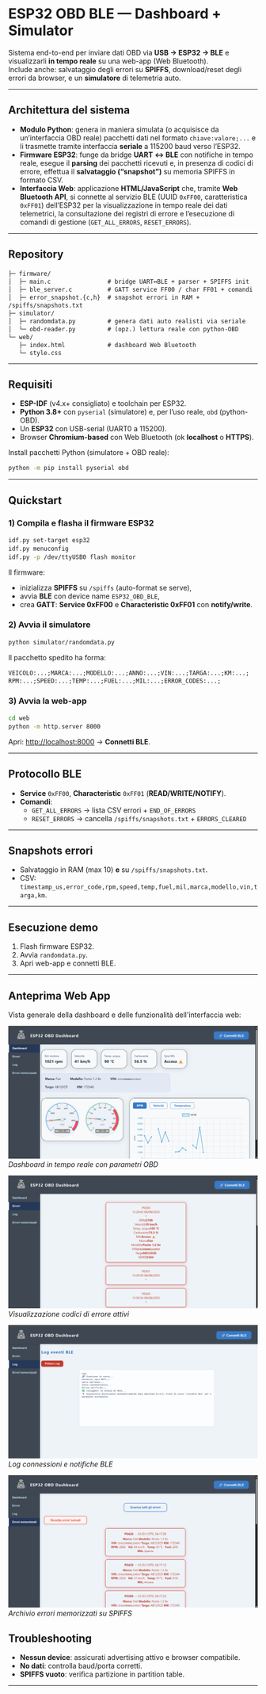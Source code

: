 # ESP32 OBD BLE — Dashboard + Simulator

Sistema end-to-end per inviare dati OBD via **USB → ESP32 → BLE** e visualizzarli **in tempo reale** su una web-app (Web Bluetooth).  
Include anche: salvataggio degli errori su **SPIFFS**, download/reset degli errori da browser, e un **simulatore** di telemetria auto.

---

## Architettura del sistema

- **Modulo Python**: genera in maniera simulata (o acquisisce da un’interfaccia OBD reale) pacchetti dati nel formato `chiave:valore;...` e li trasmette tramite interfaccia **seriale** a 115200 baud verso l’ESP32.  
- **Firmware ESP32**: funge da bridge **UART ↔ BLE** con notifiche in tempo reale, esegue il **parsing** dei pacchetti ricevuti e, in presenza di codici di errore, effettua il **salvataggio (“snapshot”)** su memoria SPIFFS in formato CSV.  
- **Interfaccia Web**: applicazione **HTML/JavaScript** che, tramite **Web Bluetooth API**, si connette al servizio BLE (UUID `0xFF00`, caratteristica `0xFF01`) dell’ESP32 per la visualizzazione in tempo reale dei dati telemetrici, la consultazione dei registri di errore e l’esecuzione di comandi di gestione (`GET_ALL_ERRORS`, `RESET_ERRORS`).
---

## Repository

```
├─ firmware/
│  ├─ main.c                # bridge UART↔BLE + parser + SPIFFS init
│  ├─ ble_server.c          # GATT service FF00 / char FF01 + comandi
│  ├─ error_snapshot.{c,h}  # snapshot errori in RAM + /spiffs/snapshots.txt
├─ simulator/
│  ├─ randomdata.py         # genera dati auto realisti via seriale
│  └─ obd-reader.py         # (opz.) lettura reale con python-OBD
└─ web/
   ├─ index.html            # dashboard Web Bluetooth
   └─ style.css
```

---

## Requisiti

- **ESP-IDF** (v4.x+ consigliato) e toolchain per ESP32.
- **Python 3.8+** con `pyserial` (simulatore) e, per l’uso reale, `obd` (python-OBD).
- Un **ESP32** con USB-serial (UART0 a 115200).
- Browser **Chromium-based** con Web Bluetooth (ok **localhost** o **HTTPS**).

Install pacchetti Python (simulatore + OBD reale):

```bash
python -m pip install pyserial obd
```

---

## Quickstart

### 1) Compila e flasha il firmware ESP32

```bash
idf.py set-target esp32
idf.py menuconfig
idf.py -p /dev/ttyUSB0 flash monitor
```

Il firmware:
- inizializza **SPIFFS** su `/spiffs` (auto-format se serve),  
- avvia **BLE** con device name `ESP32_OBD_BLE`,  
- crea **GATT**: **Service 0xFF00** e **Characteristic 0xFF01** con **notify/write**.

### 2) Avvia il **simulatore**

```bash
python simulator/randomdata.py
```

Il pacchetto spedito ha forma:

```
VEICOLO:...;MARCA:...;MODELLO:...;ANNO:...;VIN:...;TARGA:...;KM:...;
RPM:...;SPEED:...;TEMP:...;FUEL:...;MIL:...;ERROR_CODES:...;
```

### 3) Avvia la **web-app**

```bash
cd web
python -m http.server 8000
```

Apri: [http://localhost:8000](http://localhost:8000) → **Connetti BLE**.

---

## Protocollo BLE

- **Service** `0xFF00`, **Characteristic** `0xFF01` (**READ/WRITE/NOTIFY**).
- **Comandi**:
  - `GET_ALL_ERRORS` → lista CSV errori + `END_OF_ERRORS`
  - `RESET_ERRORS` → cancella `/spiffs/snapshots.txt` + `ERRORS_CLEARED`

---

## Snapshots errori

- Salvataggio in RAM (max 10) **e** su `/spiffs/snapshots.txt`.
- CSV: `timestamp_us,error_code,rpm,speed,temp,fuel,mil,marca,modello,vin,targa,km`.

---

## Esecuzione demo

1. Flash firmware ESP32.  
2. Avvia `randomdata.py`.  
3. Apri web-app e connetti BLE.

---


## Anteprima Web App

Vista generale della dashboard e delle funzionalità dell'interfaccia web:

![Dashboard principale](img/main.png)  
*Dashboard in tempo reale con parametri OBD*

![Schermata errori](img/error.png)  
*Visualizzazione codici di errore attivi*

![Log eventi BLE](img/log.png)  
*Log connessioni e notifiche BLE*

![Errori salvati](img/saved_err.png)  
*Archivio errori memorizzati su SPIFFS*

## Troubleshooting

- **Nessun device**: assicurati advertising attivo e browser compatibile.
- **No dati**: controlla baud/porta corretti.
- **SPIFFS vuoto**: verifica partizione in partition table.

---

